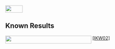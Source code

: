 # <img src="/notes/classes/tex/3262497f78af8a499e76e85f7bdb9422.svg?invert_in_darkmode&sanitize=true" align="middle" width="54.42894764999999pt" height="22.55708729999998pt"/>

## Known Results

<img src="/notes/classes/tex/b560ff2705f21960f31f0200a056e607.svg?invert_in_darkmode&sanitize=true" align="middle" width="268.58288655pt" height="24.65753399999998pt"/> [\[IKW02\]](/notes/papers/easyWitness.md)
